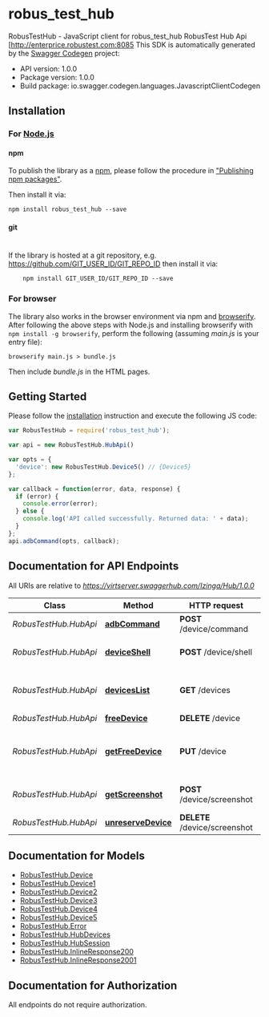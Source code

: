 # robus_test_hub

RobusTestHub - JavaScript client for robus_test_hub
RobusTest Hub Api [http://enterprice.robustest.com:8085 
This SDK is automatically generated by the [Swagger Codegen](https://github.com/swagger-api/swagger-codegen) project:

- API version: 1.0.0
- Package version: 1.0.0
- Build package: io.swagger.codegen.languages.JavascriptClientCodegen

## Installation

### For [Node.js](https://nodejs.org/)

#### npm

To publish the library as a [npm](https://www.npmjs.com/),
please follow the procedure in ["Publishing npm packages"](https://docs.npmjs.com/getting-started/publishing-npm-packages).

Then install it via:

```shell
npm install robus_test_hub --save
```

#### git
#
If the library is hosted at a git repository, e.g.
https://github.com/GIT_USER_ID/GIT_REPO_ID
then install it via:

```shell
    npm install GIT_USER_ID/GIT_REPO_ID --save
```

### For browser

The library also works in the browser environment via npm and [browserify](http://browserify.org/). After following
the above steps with Node.js and installing browserify with `npm install -g browserify`,
perform the following (assuming *main.js* is your entry file):

```shell
browserify main.js > bundle.js
```

Then include *bundle.js* in the HTML pages.

## Getting Started

Please follow the [installation](#installation) instruction and execute the following JS code:

```javascript
var RobusTestHub = require('robus_test_hub');

var api = new RobusTestHub.HubApi()

var opts = { 
  'device': new RobusTestHub.Device5() // {Device5} 
};

var callback = function(error, data, response) {
  if (error) {
    console.error(error);
  } else {
    console.log('API called successfully. Returned data: ' + data);
  }
};
api.adbCommand(opts, callback);

```

## Documentation for API Endpoints

All URIs are relative to *https://virtserver.swaggerhub.com/Izinga/Hub/1.0.0*

Class | Method | HTTP request | Description
------------ | ------------- | ------------- | -------------
*RobusTestHub.HubApi* | [**adbCommand**](docs/HubApi.md#adbCommand) | **POST** /device/command | run adb  command
*RobusTestHub.HubApi* | [**deviceShell**](docs/HubApi.md#deviceShell) | **POST** /device/shell | run adb shell command
*RobusTestHub.HubApi* | [**devicesList**](docs/HubApi.md#devicesList) | **GET** /devices | list all attached devices to RobusTest
*RobusTestHub.HubApi* | [**freeDevice**](docs/HubApi.md#freeDevice) | **DELETE** /device | free device
*RobusTestHub.HubApi* | [**getFreeDevice**](docs/HubApi.md#getFreeDevice) | **PUT** /device | get free device based on given parameters
*RobusTestHub.HubApi* | [**getScreenshot**](docs/HubApi.md#getScreenshot) | **POST** /device/screenshot | get screenshot from device
*RobusTestHub.HubApi* | [**unreserveDevice**](docs/HubApi.md#unreserveDevice) | **DELETE** /device/screenshot | unrevrse the device


## Documentation for Models

 - [RobusTestHub.Device](docs/Device.md)
 - [RobusTestHub.Device1](docs/Device1.md)
 - [RobusTestHub.Device2](docs/Device2.md)
 - [RobusTestHub.Device3](docs/Device3.md)
 - [RobusTestHub.Device4](docs/Device4.md)
 - [RobusTestHub.Device5](docs/Device5.md)
 - [RobusTestHub.Error](docs/Error.md)
 - [RobusTestHub.HubDevices](docs/HubDevices.md)
 - [RobusTestHub.HubSession](docs/HubSession.md)
 - [RobusTestHub.InlineResponse200](docs/InlineResponse200.md)
 - [RobusTestHub.InlineResponse2001](docs/InlineResponse2001.md)


## Documentation for Authorization

 All endpoints do not require authorization.

